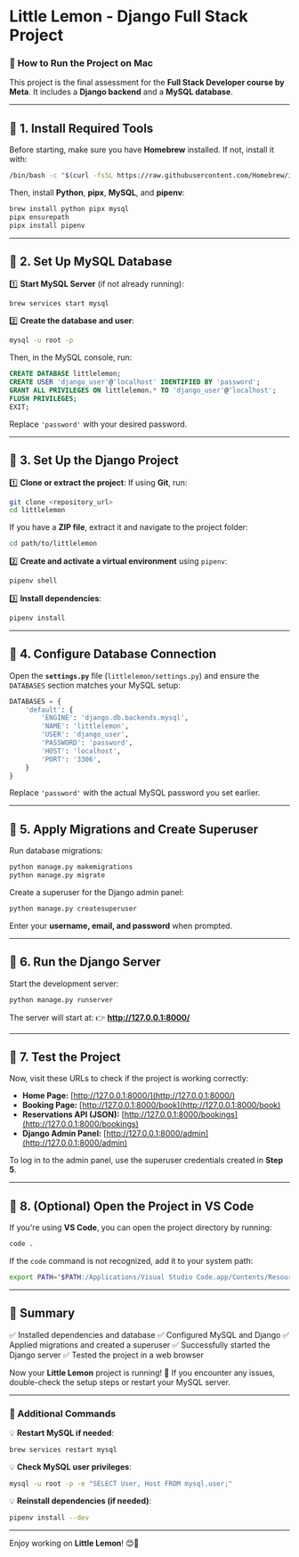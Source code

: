 # **Little Lemon - Django Full Stack Project**
### 🚀 **How to Run the Project on Mac**

This project is the final assessment for the **Full Stack Developer course by Meta**.
It includes a **Django backend** and a **MySQL database**.

---

## **📌 1. Install Required Tools**
Before starting, make sure you have **Homebrew** installed. If not, install it with:
```sh
/bin/bash -c "$(curl -fsSL https://raw.githubusercontent.com/Homebrew/install/HEAD/install.sh)"
```

Then, install **Python**, **pipx**, **MySQL**, and **pipenv**:
```sh
brew install python pipx mysql
pipx ensurepath
pipx install pipenv
```

---

## **📌 2. Set Up MySQL Database**
1️⃣ **Start MySQL Server** (if not already running):
```sh
brew services start mysql
```

2️⃣ **Create the database and user**:
```sh
mysql -u root -p
```
Then, in the MySQL console, run:
```sql
CREATE DATABASE littlelemon;
CREATE USER 'django_user'@'localhost' IDENTIFIED BY 'password';
GRANT ALL PRIVILEGES ON littlelemon.* TO 'django_user'@'localhost';
FLUSH PRIVILEGES;
EXIT;
```
Replace `'password'` with your desired password.

---

## **📌 3. Set Up the Django Project**
1️⃣ **Clone or extract the project**:
If using **Git**, run:
```sh
git clone <repository_url>
cd littlelemon
```
If you have a **ZIP file**, extract it and navigate to the project folder:
```sh
cd path/to/littlelemon
```

2️⃣ **Create and activate a virtual environment** using `pipenv`:
```sh
pipenv shell
```

3️⃣ **Install dependencies**:
```sh
pipenv install
```

---

## **📌 4. Configure Database Connection**
Open the **`settings.py`** file (`littlelemon/settings.py`) and ensure the `DATABASES` section matches your MySQL setup:
```python
DATABASES = {
    'default': {
        'ENGINE': 'django.db.backends.mysql',
        'NAME': 'littlelemon',
        'USER': 'django_user',
        'PASSWORD': 'password',
        'HOST': 'localhost',
        'PORT': '3306',
    }
}
```
Replace `'password'` with the actual MySQL password you set earlier.

---

## **📌 5. Apply Migrations and Create Superuser**
Run database migrations:
```sh
python manage.py makemigrations
python manage.py migrate
```

Create a superuser for the Django admin panel:
```sh
python manage.py createsuperuser
```
Enter your **username, email, and password** when prompted.

---

## **📌 6. Run the Django Server**
Start the development server:
```sh
python manage.py runserver
```
The server will start at:
👉 **http://127.0.0.1:8000/**

---

## **📌 7. Test the Project**
Now, visit these URLs to check if the project is working correctly:

- **Home Page:** [http://127.0.0.1:8000/](http://127.0.0.1:8000/)
- **Booking Page:** [http://127.0.0.1:8000/book](http://127.0.0.1:8000/book)
- **Reservations API (JSON):** [http://127.0.0.1:8000/bookings](http://127.0.0.1:8000/bookings)
- **Django Admin Panel:** [http://127.0.0.1:8000/admin](http://127.0.0.1:8000/admin)

To log in to the admin panel, use the superuser credentials created in **Step 5**.

---

## **📌 8. (Optional) Open the Project in VS Code**
If you're using **VS Code**, you can open the project directory by running:
```sh
code .
```
If the `code` command is not recognized, add it to your system path:
```sh
export PATH="$PATH:/Applications/Visual Studio Code.app/Contents/Resources/app/bin"
```

---

## **🌟 Summary**
✅ Installed dependencies and database
✅ Configured MySQL and Django
✅ Applied migrations and created a superuser
✅ Successfully started the Django server
✅ Tested the project in a web browser

Now your **Little Lemon** project is running! 🚀
If you encounter any issues, double-check the setup steps or restart your MySQL server.

---

### **📌 Additional Commands**
💡 **Restart MySQL if needed**:
```sh
brew services restart mysql
```

💡 **Check MySQL user privileges**:
```sh
mysql -u root -p -e "SELECT User, Host FROM mysql.user;"
```

💡 **Reinstall dependencies (if needed)**:
```sh
pipenv install --dev
```

---

Enjoy working on **Little Lemon**! 😊🚀

